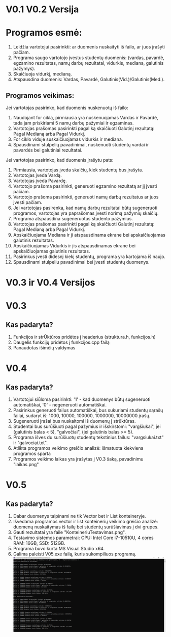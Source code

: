 # V0.1 V0.2 Versija

# Programos esmė:
1. Leidžia vartotojui pasirinkti: ar duomenis nuskaityti iš failo, ar juos įrašyti pačiam.
1. Programa saugo vartotojo įvestus studentų duomenis: (vardas, pavardė,
egzamino rezultatas, namų darbų rezultatai, vidurkis, mediana, galutinis pažymys).
2. Skaičiuoja vidurkį, medianą.
3. Atspausdina duomenis: Vardas, Pavardė, Galutinis(Vid.)/Galutinis(Med.).
## Programos veikimas:
Jei vartotojas pasirinko, kad duomenis nuskenuotų iš failo:
1. Naudojant for ciklą, pirmiausia yra nuskenuojamas Vardas ir Pavardė, tada jam priskiriami 5 namų darbų pažymiai ir egzaminas.
2. Vartotojas prašomas pasirinkti pagal ką skaičiuoti Galutinį rezultatą: Pagal Medianą arba Pagal Vidurkį.
3. For ciklo viduje suskaičiuojamas vidurkis ir mediana.
4. Spausdinami stulpelių pavadinimai, nuskenuoti studentų vardai ir pavardės bei galutiniai rezultatai.

Jei vartotojas pasirinko, kad duomenis įrašytu pats:
1. Pirmiausia, vartotojas įveda skaičių, kiek studentų bus įrašyta.
2. Vartotojas įveda Vardą.
3. Vartotojas įveda Pavardę.
4. Vartotojo prašoma pasirinkti, generuoti egzamino rezultatą ar jį įvesti pačiam.
5. Vartotojo prašoma pasirinkti, generuoti namų darbų rezultatus ar juos įvesti pačiam.
6. Jei vartotojas pasirenka, kad namų darbų rezultatai būtų sugeneruoti programos,
vartotojas yra paprašomas įvesti norimą pažymių skaičių.
7. Programa atspausdina sugeneruotus studento pažymius.
8. Vartotojas prašomas pasirinkti pagal ką skaičiuoti Galutinį rezultatą: Pagal Medianą arba Pagal Vidurkį.
9. Apskaičiuojama Mediana ir ji atspausdinama ekrane bei apskaičiuojamas galutinis rezultatas.
10. Apskaičiuojamas Vidurkis ir jis atspausdinamas ekrane bei apskaičiuojamas galutinis rezultatas.
11. Pasirinkus įvesti didesnį kiekį studentų, programa yra kartojama iš naujo.
12. Spausdinami stulpeliu pavadinimai bei įvesti studentų duomenys.

# V0.3 ir V0.4 Versijos

# V0.3
## Kas padaryta?
1. Funkcijos ir strŪktūros pridėtos į headerius (struktura.h, funkcijos.h)
2. Daugelis funkcijų pridėtos į funkcijos.cpp failą
3. Panaudotas išimčių valdymas
# V0.4
## Kas padaryta?
1. Vartotojui siūloma pasirinkti: '1' - kad duomenys būtų sugeneruoti automatiškai, '0' - negeneruoti automatiškai.
2. Pasirinkus generuoti failus automatiškai, bus sukuriami studentų sąrašų failai, sudaryt iš: 1000, 10000, 100000, 1000000, 10000000 įrašų.
3. Sugeneruoti įrašai bus nuskaitomi iš duomenų į strūktūras.
4. Studentai bus surūšiuoti pagal pažymius ir išskirstomi: "vargšiukai",  jei (galutinis balas < 5), "galvočiai", (jei galutinis balas >= 5).
5. Programa išves du surūšiuotų studentų tekstinius failus: "vargsiukai.txt" ir "galvociai.txt".
6. Atlikta programos veikimo greičio analizė: išmatuota kiekviena programos sparta
7. Programos veikimo laikas yra įrašytas į V0.3 šaką, pavadinimu "laikas.png"
# V0.5
## Kas padaryta?
1. Dabar duomenys talpinami ne tik Vector bet ir List konteineryje.
2. Išvedama programos vector ir list konteinerių veikimo greičio analizė: duomenų nuskaitymas iš failų bei studentų surūšiavimas į dvi grupes.
3. Gauti rezultatai yra faile "KonteineriuTestavimas.png".
4. Testavimo sistemos parametrai: CPU: Intel Core i7-10510U, 4 cores RAM: 16GB, SSD: 512GB.
5. Programa buvo kurta MS Visual Studio x64. 
6. Galima paleisti V05.exe failą, kuris sukompiliuos programą.
![](https://github.com/tomasramn/pirmasprojektas1/raw/V0.5/KonteineriuTestavimas.png)
